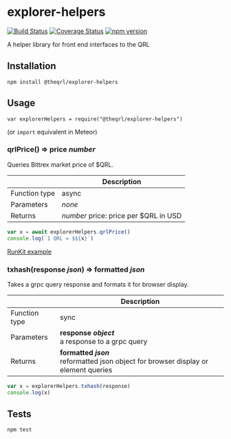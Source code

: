 # explorer-helpers

[![Build Status](https://travis-ci.org/theQRL/explorer-helpers.svg?branch=master)](https://travis-ci.org/theQRL/explorer-helpers) [![Coverage Status](https://coveralls.io/repos/github/theQRL/explorer-helpers/badge.svg?branch=master)](https://coveralls.io/github/theQRL/explorer-helpers?branch=master) [![npm version](https://badge.fury.io/js/%40theqrl%2Fexplorer-helpers.svg)](https://badge.fury.io/js/%40theqrl%2Fexplorer-helpers)

A helper library for front end interfaces to the QRL

## Installation

  `npm install @theqrl/explorer-helpers`

## Usage

`var explorerHelpers = require("@theqrl/explorer-helpers")`

(or `import` equivalent in Meteor)

### qrlPrice() => price _number_

Queries Bittrex market price of $QRL.

|   | Description |
| --- | --- |
| Function type | async 						 |
| Parameters    | _none_ 						 |
| Returns       | _number_ price: price per $QRL in USD |

```javascript
var x = await explorerHelpers.qrlPrice()
console.log(`1 QRL = $${x}`)
```
[RunKit example](https://runkit.com/jplomas/5ae04b2b291cdd0011f7a1a6)

### txhash(response _json_) => formatted _json_

Takes a grpc query response and formats it for browser display.

|   | Description |
| --- | --- |
| Function type | sync 						 |
| Parameters    | **response _object_**<br>a response to a grpc query |
| Returns       | **formatted _json_**<br>reformatted json object for browser display or element queries |

```javascript
var x = explorerHelpers.txhash(response)
console.log(x)
```

## Tests

  `npm test`
